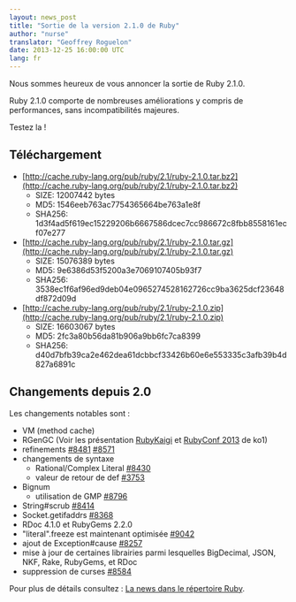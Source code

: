 ```yaml
---
layout: news_post
title: "Sortie de la version 2.1.0 de Ruby"
author: "nurse"
translator: "Geoffrey Roguelon"
date: 2013-12-25 16:00:00 UTC
lang: fr
---
```


Nous sommes heureux de vous annoncer la sortie de Ruby 2.1.0.

Ruby 2.1.0 comporte de nombreuses améliorations y compris de performances, sans incompatibilités majeures.

Testez la !

## Téléchargement

* [http://cache.ruby-lang.org/pub/ruby/2.1/ruby-2.1.0.tar.bz2](http://cache.ruby-lang.org/pub/ruby/2.1/ruby-2.1.0.tar.bz2)
  * SIZE:   12007442 bytes
  * MD5:    1546eeb763ac7754365664be763a1e8f
  * SHA256: 1d3f4ad5f619ec15229206b6667586dcec7cc986672c8fbb8558161ecf07e277
* [http://cache.ruby-lang.org/pub/ruby/2.1/ruby-2.1.0.tar.gz](http://cache.ruby-lang.org/pub/ruby/2.1/ruby-2.1.0.tar.gz)
  * SIZE:   15076389 bytes
  * MD5:    9e6386d53f5200a3e7069107405b93f7
  * SHA256: 3538ec1f6af96ed9deb04e0965274528162726cc9ba3625dcf23648df872d09d
* [http://cache.ruby-lang.org/pub/ruby/2.1/ruby-2.1.0.zip](http://cache.ruby-lang.org/pub/ruby/2.1/ruby-2.1.0.zip)
  * SIZE:   16603067 bytes
  * MD5:    2fc3a80b56da81b906a9bb6fc7ca8399
  * SHA256: d40d7bfb39ca2e462dea61dcbbcf33426b60e6e553335c3afb39b4d827a6891c

## Changements depuis 2.0

Les changements notables sont :

* VM (method cache)
* RGenGC (Voir les présentation [RubyKaigi](http://rubykaigi.org/2013/talk/S73) et [RubyConf 2013](http://www.atdot.net/~ko1/activities/rubyconf2013-ko1_pub.pdf) de ko1)
* refinements [#8481](https://bugs.ruby-lang.org/issues/8481) [#8571](https://bugs.ruby-lang.org/issues/8571)
* changements de syntaxe
  * Rational/Complex Literal [#8430](https://bugs.ruby-lang.org/issues/8430)
  * valeur de retour de def [#3753](https://bugs.ruby-lang.org/issues/3753)
* Bignum
  * utilisation de GMP [#8796](https://bugs.ruby-lang.org/issues/8796)
* String#scrub [#8414](https://bugs.ruby-lang.org/issues/8414)
* Socket.getifaddrs [#8368](https://bugs.ruby-lang.org/issues/8368)
* RDoc 4.1.0 et RubyGems 2.2.0
* "literal".freeze est maintenant optimisée [#9042](https://bugs.ruby-lang.org/issues/9042)
* ajout de Exception#cause [#8257](https://bugs.ruby-lang.org/issues/8257)
* mise à jour de certaines librairies parmi lesquelles BigDecimal, JSON, NKF, Rake, RubyGems, et RDoc
* suppression de curses [#8584](https://bugs.ruby-lang.org/issues/8584)

Pour plus de détails consultez : [La news dans le répertoire Ruby](https://github.com/ruby/ruby/blob/v2_1_0/NEWS).
